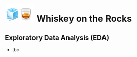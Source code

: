 # <img src="../Dashboards/python/assets/whisk_rox.png"> Whiskey on the Rocks

## Exploratory Data Analysis (EDA) 

- tbc